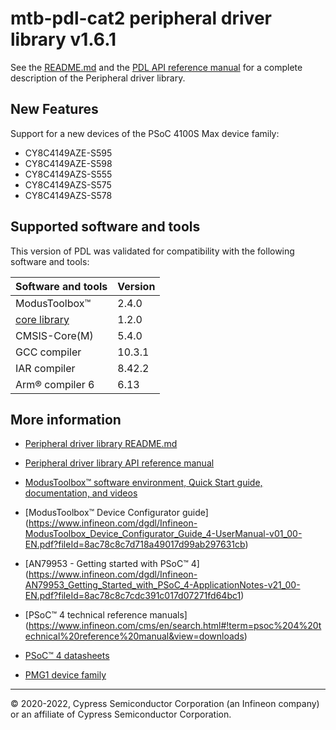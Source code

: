 # mtb-pdl-cat2 peripheral driver library v1.6.1

See the [README.md](./README.md) and the
[PDL API reference manual](https://infineon.github.io/mtb-pdl-cat2/pdl_api_reference_manual/html/index.html)
for a complete description of the Peripheral driver library.

## New Features

Support for a new devices of the PSoC 4100S Max device family:
- CY8C4149AZE-S595
- CY8C4149AZE-S598
- CY8C4149AZS-S555
- CY8C4149AZS-S575
- CY8C4149AZS-S578

## Supported software and tools

This version of PDL was validated for compatibility with the following software and tools:

| Software and tools                                                            | Version      |
| :---                                                                          | :----        |
| ModusToolbox&#8482;                                                           |  2.4.0       |
| [core library](https://github.com/Infineon/core-lib)                          |  1.2.0       |
| CMSIS-Core(M)                                                                 |  5.4.0       |
| GCC compiler                                                                  | 10.3.1       |
| IAR compiler                                                                  |  8.42.2      |
| Arm&reg; compiler 6                                                           |  6.13        |

## More information

- [Peripheral driver library README.md](./README.md)

- [Peripheral driver library API reference manual](https://infineon.github.io/mtb-pdl-cat2/pdl_api_reference_manual/html/index.html)

- [ModusToolbox&trade; software environment, Quick Start guide, documentation, and videos](https://www.infineon.com/cms/en/design-support/tools/sdk/modustoolbox-software/)

- [ModusToolbox&trade; Device Configurator guide]  (https://www.infineon.com/dgdl/Infineon-ModusToolbox_Device_Configurator_Guide_4-UserManual-v01_00-EN.pdf?fileId=8ac78c8c7d718a49017d99ab297631cb) 

- [AN79953 - Getting started with PSoC&trade; 4] (https://www.infineon.com/dgdl/Infineon-AN79953_Getting_Started_with_PSoC_4-ApplicationNotes-v21_00-EN.pdf?fileId=8ac78c8c7cdc391c017d07271fd64bc1)

- [PSoC&trade; 4 technical reference manuals]
(https://www.infineon.com/cms/en/search.html#!term=psoc%204%20technical%20reference%20manual&view=downloads)

- [PSoC&trade; 4 datasheets](https://www.infineon.com/cms/en/product/microcontroller/32-bit-psoc-arm-cortex-microcontroller/psoc-4-32-bit-arm-cortex-m0-mcu/)

- [PMG1 device family](https://www.infineon.com/cms/en/product/universal-serial-bus-usb-power-delivery-controller/usb-c-and-power-delivery/ez-pd-pmg1-portfolio-high-voltage-mcus-usb-c-power-delivery/)

---
© 2020-2022, Cypress Semiconductor Corporation (an Infineon company) or an affiliate of Cypress Semiconductor Corporation.
